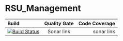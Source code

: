 # RSU_Management

| Build       | Quality Gate     | Code Coverage     |
| :------------- | :----------: | -----------: |
|  [![Build Status](https://travis-ci.com/CDOT-CV/RSU_Management.svg?branch=main)](https://travis-ci.com/CDOT-CV/RSU_Management) | Sonar link   | sonar link    |
